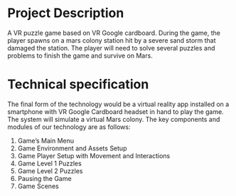 # Project Description

A VR puzzle game based on VR Google cardboard. During the game, the player spawns on a mars colony station hit by a severe sand storm that damaged the station. The player will need to solve several puzzles and problems to finish the game and survive on Mars.

# Technical specification
The final form of the technology would be a virtual reality app installed on a smartphone with VR Google Cardboard headset in hand to play the game. The system will simulate a virtual Mars colony.
The key components and modules of our technology are as follows:
1. Game’s Main Menu
2. Game Environment and Assets Setup
3. Game Player Setup with Movement and Interactions
4. Game Level 1 Puzzles
5. Game Level 2 Puzzles
6. Pausing the Game
6. Game Scenes
